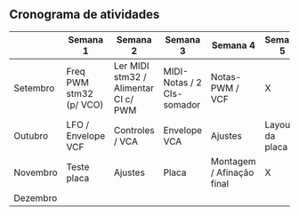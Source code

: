 ## Cronograma de atividades

|        | Semana 1 | Semana 2 | Semana 3 | Semana 4 | Semana 5 |
|--------|----------|----------|----------|----------|----------|
|Setembro| Freq PWM stm32 (p/ VCO) | Ler MIDI stm32 / Alimentar CI c/ PWM  |MIDI-Notas / 2 CIs-somador  | Notas-PWM  / VCF | X |
|Outubro | LFO  / Envelope VCF | Controles  / VCA  | Envelope VCA | Ajustes | Layout da placa |
|Novembro| Teste placa  | Ajustes  | Placa | Montagem  / Afinação final | X   |
|Dezembro|   |  |  |  |  |
